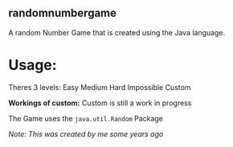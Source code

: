 ## randomnumbergame
A random Number Game that is created using the Java language.

# Usage:
Theres 3 levels:
Easy
Medium
Hard
Impossible
Custom

**Workings of custom:**
Custom is still a work in progress

The Game uses the `java.util.Random` Package

*Note: This was created by me some years ago*
